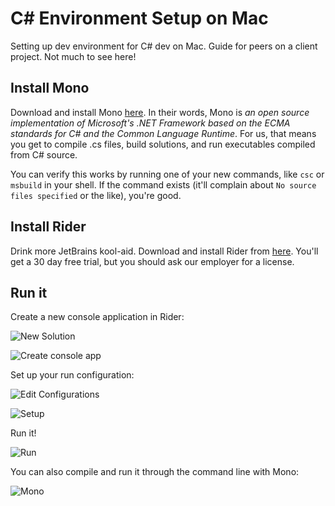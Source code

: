 # C# Environment Setup on Mac
Setting up dev environment for C# dev on Mac. Guide for peers on a client project. Not much to see here!

## Install Mono
Download and install Mono [here](http://www.mono-project.com/). In their words, Mono is *an open source implementation of Microsoft's .NET Framework based on the ECMA standards for C# and the Common Language Runtime*. For us, that means you get to compile .cs files, build solutions, and run executables compiled from C# source.

You can verify this works by running one of your new commands, like `csc` or `msbuild` in your shell. If the command exists (it'll complain about `No source files specified` or the like), you're good.

## Install Rider
Drink more JetBrains kool-aid.  Download and install Rider from [here](https://www.jetbrains.com/rider/). You'll get a 30 day free trial, but you should ask our employer for a license.

## Run it
Create a new console application in Rider:

![New Solution](https://image.ibb.co/k7ZVFb/Screen_Shot_2017_10_05_at_11_47_57_AM.png)


![Create console app](https://image.ibb.co/cPOJ1G/Screen_Shot_2017_10_05_at_11_48_11_AM.png)


Set up your run configuration:

![Edit Configurations](https://image.ibb.co/mf5y1G/Screen_Shot_2017_10_05_at_11_53_00_AM.png)


![Setup](https://image.ibb.co/cqbGow/Screen_Shot_2017_10_05_at_11_52_47_AM.png)

Run it!

![Run](https://image.ibb.co/ciqqgG/Screen_Shot_2017_10_05_at_11_52_21_AM.png)


You can also compile and run it through the command line with Mono:

![Mono](https://image.ibb.co/kSgKab/Screen_Shot_2017_10_05_at_11_58_49_AM.png)
